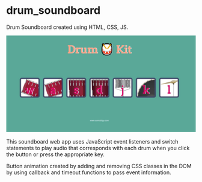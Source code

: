 # drum_soundboard
Drum Soundboard created using HTML, CSS, JS. 

![web app screenshot](https://github.com/SamuelAlmanza/drum_soundboard/blob/main/screenshot.JPG)

This soundboard web app uses JavaScript event listeners and switch statements to play audio that corresponds with each drum when you click the button or press the appropriate key. 

Button animation created by adding and removing CSS classes in the DOM by using callback and timeout functions to pass event information.

